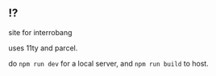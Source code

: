 ## !?

site for interrobang

uses 11ty and parcel.

do `npm run dev` for a local server, and `npm run build` to host.
